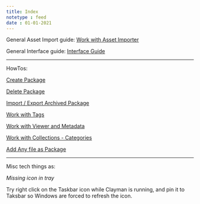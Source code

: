 ```yaml
---
title: Index
notetype : feed
date : 01-01-2021
---
```


General Asset Import guide: 
[Work with Asset Importer](/help/import)

General Interface guide: 
[Interface Guide](/help/interface)

----
HowTos:


[Create Package](/help/howto/create_package)

[Delete Package](/help/howto/delete_package)

[Import / Export Archived Package](/help/howto/import_export_archive)

[Work with Tags](/help/howto/tags)

[Work with Viewer and Metadata](/help/howto/metaviews)

[Work with Collections - Categories](/help/howto/categories_colllections)

[Add Any file as Package](/help/howto/add_any_file)






----
Misc tech things as:

*Missing icon in tray*

Try right click on the Taskbar icon while Clayman is running, and pin it to Taksbar so Windows are forced to refresh the icon.
